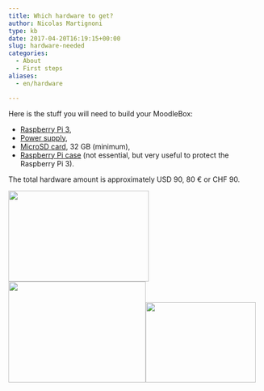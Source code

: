```yaml
---
title: Which hardware to get?
author: Nicolas Martignoni
type: kb
date: 2017-04-20T16:19:15+00:00
slug: hardware-needed
categories:
  - About
  - First steps
aliases:
  - en/hardware

---
```

Here is the stuff you will need to build your MoodleBox:

  * [Raspberry Pi 3][1],
  * [Power supply][2],
  * [MicroSD card][3], 32 GB (minimum),
  * [Raspberry Pi case][4] (not essential, but very useful to protect the Raspberry Pi 3).

The total hardware amount is approximately USD 90, 80 € or CHF 90.

<img class="alignnone wp-image-178" src="https://moodlebox.net/en/wp-content/uploads/sites/3/2016/09/rpi3.png" sizes="(max-width: 278px) 100vw, 278px" srcset="https://moodlebox.net/en/wp-content/uploads/sites/3/2016/09/rpi3.png 431w, https://moodlebox.net/en/wp-content/uploads/sites/3/2016/09/rpi3-300x194.png 300w" width="278" height="180" /><img class="alignnone wp-image-182" src="https://moodlebox.net/en/wp-content/uploads/sites/3/2016/09/alim-rpi3.png" sizes="(max-width: 272px) 100vw, 272px" srcset="https://moodlebox.net/en/wp-content/uploads/sites/3/2016/09/alim-rpi3.png 393w, https://moodlebox.net/en/wp-content/uploads/sites/3/2016/09/alim-rpi3-300x221.png 300w" width="272" height="200" /><img class="alignnone wp-image-181" src="https://moodlebox.net/en/wp-content/uploads/sites/3/2016/09/boitier-rpi.png" sizes="(max-width: 218px) 100vw, 218px" srcset="https://moodlebox.net/en/wp-content/uploads/sites/3/2016/09/boitier-rpi.png 427w, https://moodlebox.net/en/wp-content/uploads/sites/3/2016/09/boitier-rpi-300x219.png 300w" width="218" height="159" />

 [1]: https://www.raspberrypi.org/products/raspberry-pi-3-model-b/
 [2]: https://www.raspberrypi.org/products/universal-power-supply/
 [3]: http://thewirecutter.com/reviews/best-microsd-card/
 [4]: https://www.raspberrypi.org/products/raspberry-pi-3-case/
